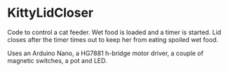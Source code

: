 # KittyLidCloser
Code to control a cat feeder.  Wet food is loaded and a timer is started.   Lid closes after the timer times out
to keep her from eating spoiled wet food.

Uses an Arduino Nano, a HG7881 h-bridge motor driver, a couple of magnetic switches, a pot and LED.

